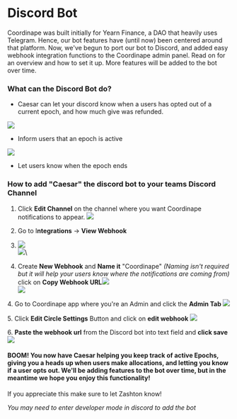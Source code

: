 # Discord Bot

Coordinape was built initially for Yearn Finance, a DAO that heavily uses Telegram. Hence, our bot features have (until now) been centered around that platform. Now, we've begun to port our bot to Discord, and added easy webhook integration functions to the Coordinape admin panel. Read on for an overview and how to set it up. More features will be added to the bot over time.

### What can the Discord Bot do?

* Caesar can let your discord know when a users has opted out of a current epoch, and how much give was refunded.

![](<images/Bot Opted Out.jpg>)

* Inform users that an epoch is active

![](<images/Bot Comment.jpg>)

* Let users know when the epoch ends

### How to add "Caesar" the discord bot to your teams Discord Channel

1. Click **Edit Channel** on the channel where you want Coordinape notifications to appear. ![](<images/Edit Channel.jpg>)
2. Go to I**ntegrations** -> **View Webhook**
3. &#x20;![](images/Integrations.jpg)\
   ![](<.gitbook/assets/image (2).png>)\

4. Create **New Webhook** and **Name it** "Coordinape" _(Naming isn't required but it will help your users know where the notifications are coming from)_ click on **Copy Webhook URL**![](<images/New Webhook.jpg>)\
   ![](<.gitbook/assets/image (3).png>)

&#x20;4\. Go to Coordinape app where you're an Admin and click the **Admin Tab** ![](images/Admin.jpg)&#x20;

5\. Click **Edit Circle Settings** Button and click on **edit webhook** ![](<images/Circle Settings.jpg>)&#x20;

6\. **Paste the webhook url** from the Discord bot into text field and **click save** ![](<images/Discord Webook.jpg>)

#### BOOM! You now have Caesar helping you keep track of active Epochs, giving you a heads up when users make allocations, and letting you know if a user opts out. We'll be adding features to the bot over time, but in the meantime we hope you enjoy this functionality!

If you appreciate this make sure to let Zashton know!

_You may need to enter developer mode in discord to add the bot_
